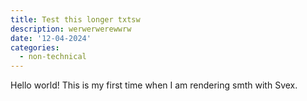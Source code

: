 ```yaml
---
title: Test this longer txtsw
description: werwerwerewwrw
date: '12-04-2024'
categories:
  - non-technical
---
```


Hello world!
This is my first time when I am rendering smth with Svex.
